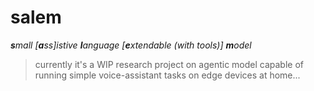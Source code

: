# salem

_**s**mall [**a**ss]istive **l**anguage [**e**xtendable (with tools)] **m**odel_

> currently it's a WIP research project on agentic model capable of running simple voice-assistant tasks on edge devices at home...
